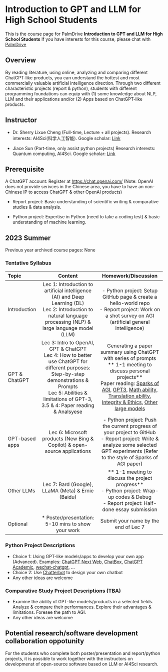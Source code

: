 # Introduction to GPT and LLM for High School Students
This is the course page for PalmDrive **Introduction to GPT and LLM for High School Students**
If you have interests for this course, please chat with [PalmDrive](https://palmdrive.cn)


## Overview
By reading literature, using online, analyzing and comparing different ChatGPT-like products, you can understand the hottest and most commercially valuable artificial intelligence direction. Through two different characteristic projects (report & python), students with different programming foundations can equip with (1) some knowledge about NLP, LLM and their applications and/or (2) Apps based on ChatGPT-like products.

## Instructor
- Dr. Sherry Lixue Cheng (Full-time, Lecture + all projects). Research interests: AI4Sci(科学人工智能). Google scholar: [Link](https://scholar.google.com/citations?hl=en&user=hy_oauIAAAAJ&view_op=list_works)


- Jiace Sun (Part-time, only assist python projects) Research interests: Quantum computing, AI4Sci. Google scholar: [Link](https://scholar.google.com/citations?user=Glz95w4AAAAJ&hl=en)


## Prerequisite
A ChatGPT account: Register at https://chat.openai.com/ (Note: OpenAI does not provide serivces in the Chinese area, you have to have an non-Chinese IP to access ChatGPT \& other OpenAI products)

* Report project: Basic understanding of scientific writing \& comparative studies \& data analysis.

* Python project: Expertise in Python (need to take a coding test) \& basic understanding of machine learning.


## 2023 Summer
Previous year archived course pages: None


### Tentative Syllabus
Topic | Content | Homework/Discussion
:-- | :--: | :--: |
Introduction | Lec 1: Introduction to artificial intelligence (AI) and Deep Learning (DL)<br>Lec 2: Introduction to natural language processing (NLP) & large language model (LLM) | - Python project: Setup GitHub page & create a hello-world repo<br> - Report project: Work on a shot survey on AGI (artificial general intelligence)
GPT \& ChatGPT | Lec 3: Intro to OpenAI, GPT \& ChatGPT<br> Lec 4: How to better use ChatGPT for different purposes: Step-by-step demonstrations \& Prompts<br> Lec 5: Abilities & limitations of GPT-3, 3.5 \& 4: Paper reading \& Analsyese | Generating a paper summary using ChatGPT with series of prompts<br>** 1-1 meeting to discuss personal projects**<br>Paper reading: [Sparks of AGI](https://arxiv.org/abs/2303.12712), [GPT3](https://arxiv.org/abs/2005.14165), [Math ability](https://arxiv.org/abs/2301.13867), [Translation ability](https://arxiv.org/abs/2301.08745), [Integrity \& Ethics](https://arxiv.org/abs/2212.09292), [Other large models](https://arxiv.org/abs/2301.04655) 
GPT-based apps | Lec 6: Microsoft products (New Bing & Copilot) \& open-source applications | - Python project: Push the current progress of your project to GitHub<br> - Report project: Write \& analyze some selected GPT experiments (Refer to the style of Sparks of AGI paper)
Other LLMs | Lec 7: Bard (Google), LLaMA (Meta) \& Ernie (Baidu) | ** 1-1 meeting to discuss the project progress**<br>- Python project: Wrap-up codes \& Debug<br> - Report project: Half-done essay submission 
Optional | * Poster/presentation: 5-10 mins to show your work | Submit your name by the end of Lec 7

### Python Project Descriptions
- Choice 1: Using GPT-like models/apps to develop your own app (Advanced). Examples: [ChatGPT Next Web](https://github.com/Yidadaa/ChatGPT-Next-Web), [ChatBox](https://github.com/Bin-Huang/chatbox), [ChatGPT Academic](https://github.com/binary-husky/chatgpt_academic), [wechat-chatgpt](https://github.com/fuergaosi233/wechat-chatgpt), ...
- Choice 2: Use [Chatterbot](https://github.com/gunthercox/ChatterBot) to design your own chatbot
- Any other ideas are welcome

### Comparative Study Project Descriptions (TBA)
- Examine the ability of GPT-like models/products in a selected fields. Analyze \& compare their performances. Explore their advantages \& limitations. Foresee the path to AGI.
- Any other ideas are welcome


## Potential research/software development collaboration oppotunity

For the students who complete both poster/presentation and report/python projects, it is possible to work together with the instructors on developmenst of open-source software based on LLM or AI4Sci research.
